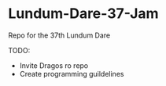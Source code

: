 # Lundum-Dare-37-Jam
Repo for the 37th Lundum Dare


TODO:
  - Invite Dragos ro repo
  - Create programming guildelines  
  
